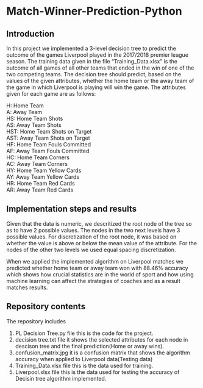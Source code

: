 # Match-Winner-Prediction-Python

## Introduction ##

In this project we implemented a 3-level decision tree to predict the outcome of the games Liverpool played in the 2017/2018 premier league season. The training data given in the file “Training_Data.xlsx” is the outcome of all games of all other teams that ended in the win of one of the two competing teams. The decision tree should predict, based on the values of the given attributes, whether the home team or the away team of the game in which Liverpool is playing will win the game. The attributes given for each game are as follows:  

H: Home Team  
A: Away Team  
HS: Home Team Shots  
AS: Away Team Shots  
HST: Home Team Shots on Target  
AST: Away Team Shots on Target  
HF: Home Team Fouls Committed  
AF: Away Team Fouls Committed  
HC: Home Team Corners  
AC: Away Team Corners  
HY: Home Team Yellow Cards  
AY: Away Team Yellow Cards  
HR: Home Team Red Cards  
AR: Away Team Red Cards  

## Implementation steps and results ##

Given that the data is numeric, we descritized the root node of the tree so as to have 2 possible values. The nodes in the two next levels  have 3 possible values. For discretization of the root node, it was based on whether the value is above or below the mean value of the attribute. For the nodes of the other two levels we used equal spacing discretization.

When we applied the implemented algorithm on Liverpool matches we predicted whether home team or away team won with 88.46% accuracy which shows how crucial statistics are in the world of sport and how using machine learning can affect the strategies of coaches and as a result matches results. 

## Repository contents ##

The repository includes

1. PL Decision Tree.py file this is the code for the project.  
2. decision tree.txt file it shows the selected attributes for each node in descison tree and the final prediction(Home or away wins).  
3. confusion_matrix.jpg it is a confusion matrix that shows the algorithm accuracy when applied to Liverpool data(Testing data)
4. Training_Data.xlsx file this is the data used for training.
5. Liverpool.xlsx file this is the data used for testing the accuracy of Decisin tree algorithm implemented.
